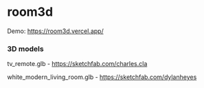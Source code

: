 # room3d

Demo: https://room3d.vercel.app/
### 3D models
tv_remote.glb - https://sketchfab.com/charles.cla

white_modern_living_room.glb - https://sketchfab.com/dylanheyes
